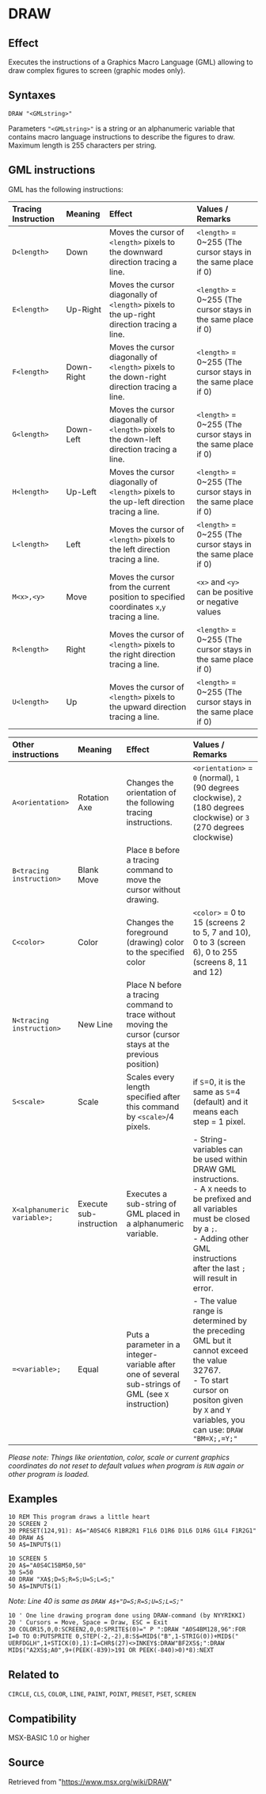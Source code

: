 # DRAW

## Effect

Executes the instructions of a Graphics Macro Language (GML) allowing to draw complex figures to screen (graphic modes only).

## Syntaxes

`DRAW "<GMLstring>"`

  Parameters 
`"<GMLstring>"` is a string or an alphanumeric variable that contains macro language instructions to describe the figures to draw. Maximum length is 255 characters per string.

## GML instructions

GML has the following instructions:

|Tracing Instruction|Meaning|Effect|Values / Remarks|
|:--|:--|:--|:--|
|`D<length>`|Down|Moves the cursor of `<length>` pixels to the downward direction tracing a line.|`<length>` = 0~255 (The cursor stays in the same place if 0)|
|`E<length>`|Up-Right|Moves the cursor diagonally of `<length>` pixels to the up-right direction tracing a line.|`<length>` = 0~255 (The cursor stays in the same place if 0)|
|`F<length>`|Down-Right|Moves the cursor diagonally of `<length>` pixels to the down-right direction tracing a line.|`<length>` = 0~255 (The cursor stays in the same place if 0)|
|`G<length>`|Down-Left|Moves the cursor diagonally of `<length>` pixels to the down-left direction tracing a line.|`<length>` = 0~255 (The cursor stays in the same place if 0)|
|`H<length>`|Up-Left|Moves the cursor diagonally of `<length>` pixels to the up-left direction tracing a line.|`<length>` = 0~255 (The cursor stays in the same place if 0)|
|`L<length>`|Left|Moves the cursor of `<length>` pixels to the left direction tracing a line.|`<length>` = 0~255 (The cursor stays in the same place if 0)|
|`M<x>,<y>`|Move|Moves the cursor from the current position to specified coordinates `x`,`y` tracing a line.|`<x>` and `<y> `can be positive or negative values|
|`R<length>`|Right|Moves the cursor of `<length>` pixels to the right direction tracing a line.|`<length>` = 0~255 (The cursor stays in the same place if 0)|
|`U<length>`|Up|Moves the cursor of `<length>` pixels to the upward direction tracing a line.|`<length>` = 0~255 (The cursor stays in the same place if 0)|

|Other instructions|Meaning|Effect|Values / Remarks|
|:--|:--|:--|:--|
|`A<orientation>`|Rotation Axe|Changes the orientation of the following tracing instructions.|`<orientation>` = `0` (normal), `1` (90 degrees clockwise), `2` (180 degrees clockwise) or `3` (270 degrees clockwise)|
|`B<tracing instruction>`|Blank Move|Place `B` before a tracing command to move the cursor without drawing.||
|`C<color>`|Color|Changes the foreground (drawing) color to the specified color| `<color>` = 0 to 15 (screens 2 to 5, 7 and 10), 0 to 3 (screen 6), 0 to 255 (screens 8, 11 and 12)|
|`N<tracing instruction>`|New Line|Place N before a tracing command to trace without moving the cursor (cursor stays at the previous position)||
|`S<scale>`|Scale|Scales every length specified after this command by `<scale>`/4 pixels.|if `S`=0, it is the same as `S`=4 (default) and it means each step = 1 pixel.|
|`X<alphanumeric variable>;`|Execute sub-instruction|Executes a sub-string of GML placed in a alphanumeric variable.|- String-variables can be used within DRAW GML instructions.<br>- A `X` needs to be prefixed and all variables must be closed by a `;`.<br>- Adding other GML instructions after the last `;` will result in error.|
|`=<variable>;`|Equal|Puts a parameter in a integer-variable after one of several sub-strings of GML (see `X` instruction)|- The value range is determined by the preceding GML but it cannot exceed the value 32767.<br>- To start cursor on positon given by `X` and `Y` variables, you can use: `DRAW "BM=X;,=Y;"`|

_Please note: Things like orientation, color, scale or current graphics coordinates do not reset to default values when program is `RUN` again or other program is loaded._

## Examples

```basic
10 REM This program draws a little heart
20 SCREEN 2
30 PRESET(124,91): A$="A0S4C6 R1BR2R1 F1L6 D1R6 D1L6 D1R6 G1L4 F1R2G1"
40 DRAW A$
50 A$=INPUT$(1)
```
```basic
10 SCREEN 5
20 A$="A0S4C15BM50,50"
30 S=50
40 DRAW "XA$;D=S;R=S;U=S;L=S;"
50 A$=INPUT$(1)
```

_Note: Line 40 is same as `DRAW A$+"D=S;R=S;U=S;L=S;"`_

```basic
10 ' One line drawing program done using DRAW-command (by NYYRIKKI)
20 ' Cursors = Move, Space = Draw, ESC = Exit
30 COLOR15,0,0:SCREEN2,0,0:SPRITE$(0)=" P ":DRAW "A0S4BM128,96":FOR I=0 TO 0:PUTSPRITE 0,STEP(-2,-2),8:S$=MID$("B",1-STRIG(0))+MID$(" UERFDGLH",1+STICK(0),1):I=CHR$(27)<>INKEY$:DRAW"BF2XS$;":DRAW MID$("A2XS$;A0",9+(PEEK(-839)>191 OR PEEK(-840)>0)*8):NEXT
```

## Related to

`CIRCLE`, `CLS`, `COLOR`, `LINE`, `PAINT`, `POINT`, `PRESET`, `PSET`, `SCREEN`

## Compatibility

MSX-BASIC 1.0 or higher

## Source

Retrieved from "https://www.msx.org/wiki/DRAW"
